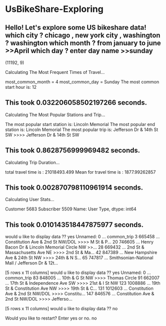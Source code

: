 # UsBikeShare-Exploring
Hello! Let's explore some US bikeshare data!
which city ? chicago , new york city , washington ? washington
 which month ? from january to june >>April
 which day ? enter day name >>sunday
----------------------------------------
(11192, 9)

Calculating The Most Frequent Times of Travel...

 most_common_month = 4
 most_common_day = Sunday
The most common start hour is: 12

This took 0.032206058502197266 seconds.
----------------------------------------

Calculating The Most Popular Stations and Trip...

The most popular start station is: Lincoln Memorial
The most popular end station is: Lincoln Memorial
The most popular trip is:  Jefferson Dr & 14th St SW >>>> Jefferson Dr & 14th St SW

This took 0.8628756999969482 seconds.
----------------------------------------

Calculating Trip Duration...

total travel time is : 21018493.499
Mean for travel time is : 1877.99262857

This took 0.002870798110961914 seconds.
----------------------------------------

Calculating User Stats...

Customer      5683
Subscriber    5509
Name: User Type, dtype: int64

This took 0.010143518447875977 seconds.
----------------------------------------
 would u like to display data ?? yes
    Unnamed: 0                        ...                                                                common_trip
3       665458                        ...                          Constitution Ave & 2nd St NW/DOL >>>> M St & P...
20      746605                        ...                          Henry Bacon Dr & Lincoln Memorial Circle NW >>...
28      669432                        ...                          2nd St & Massachusetts Ave NE >>>> 2nd St & Ma...
42      847389                        ...                          New Hampshire Ave & 24th St NW >>>> 24th & N S...
65      747817                        ...                          Smithsonian-National Mall / Jefferson Dr & 12t...

[5 rows x 11 columns]
 would u like to display data ?? yes
     Unnamed: 0                        ...                                                                common_trip
83       848005                        ...                                          10th & G St NW >>>> Thomas Circle
91       662007                        ...                          17th St & Independence Ave SW >>>> 21st & I St NW
123     1008886                        ...                          19th St & Constitution Ave NW >>>> 19th St & C...
131     1012603                        ...                          Constitution Ave & 2nd St NW/DOL >>>> Constitu...
147      846576                        ...                          Constitution Ave & 2nd St NW/DOL >>>> Jefferso...

[5 rows x 11 columns]
 would u like to display data ?? no

Would you like to restart? Enter yes or no.
no
